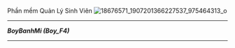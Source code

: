﻿Phần mềm Quản Lý Sinh Viên
![18676571_1907201366227537_975464313_o](https://user-images.githubusercontent.com/27407242/26887018-1c0f1668-4bd1-11e7-90b1-ca02cc809a7e.png)

************************
***BoyBanhMi (Boy_F4)***
************************
